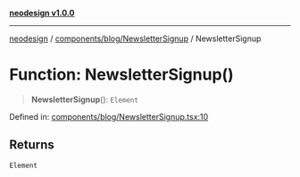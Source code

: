 [**neodesign v1.0.0**](../../../../README.md)

***

[neodesign](../../../../modules.md) / [components/blog/NewsletterSignup](../README.md) / NewsletterSignup

# Function: NewsletterSignup()

> **NewsletterSignup**(): `Element`

Defined in: [components/blog/NewsletterSignup.tsx:10](https://github.com/mladjom/neodesign/blob/12ebc446849a001345c104056aef95c6372b148e/components/blog/NewsletterSignup.tsx#L10)

## Returns

`Element`
